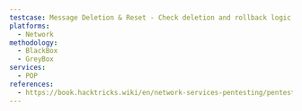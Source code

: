 ```yaml
---
testcase: Message Deletion & Reset - Check deletion and rollback logic with DELE n, then RSET, and confirm mailbox state
platforms: 
  - Network
methodology: 
  - BlackBox
  - GreyBox
services:
  - POP
references:
  - https://book.hacktricks.wiki/en/network-services-pentesting/pentesting-pop.html
---
```

